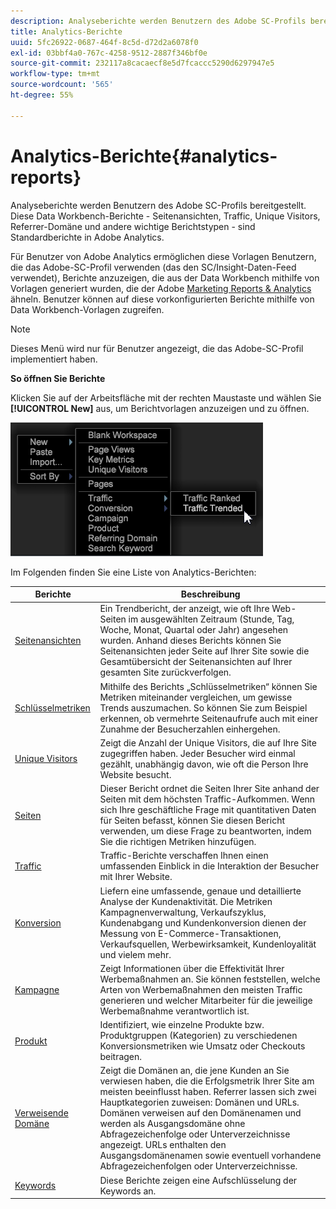 ```yaml
---
description: Analyseberichte werden Benutzern des Adobe SC-Profils bereitgestellt. Diese Data Workbench-Berichte - Seitenansichten, Traffic, Unique Visitors, Referrer-Domäne und andere wichtige Berichtstypen - sind Standardberichte in Adobe Analytics.
title: Analytics-Berichte
uuid: 5fc26922-0687-464f-8c5d-d72d2a6078f0
exl-id: 03bbf4a0-767c-4258-9512-2887f346bf0e
source-git-commit: 232117a8cacaecf8e5d7fcaccc5290d6297947e5
workflow-type: tm+mt
source-wordcount: '565'
ht-degree: 55%

---
```


# Analytics-Berichte{#analytics-reports}

Analyseberichte werden Benutzern des Adobe SC-Profils bereitgestellt. Diese Data Workbench-Berichte - Seitenansichten, Traffic, Unique Visitors, Referrer-Domäne und andere wichtige Berichtstypen - sind Standardberichte in Adobe Analytics.

Für Benutzer von Adobe Analytics ermöglichen diese Vorlagen Benutzern, die das Adobe-SC-Profil verwenden (das den SC/Insight-Daten-Feed verwendet), Berichte anzuzeigen, die aus der Data Workbench mithilfe von Vorlagen generiert wurden, die der Adobe [Marketing Reports &amp; Analytics](http://www.adobe.com/solutions/digital-analytics/marketing-reports-analytics.html?promoid=KAUCM) ähneln. Benutzer können auf diese vorkonfigurierten Berichte mithilfe von Data Workbench-Vorlagen zugreifen.

>[!NOTE]
>
>Dieses Menü wird nur für Benutzer angezeigt, die das Adobe-SC-Profil implementiert haben.

**So öffnen Sie Berichte**

Klicken Sie auf der Arbeitsfläche mit der rechten Maustaste und wählen Sie **[!UICONTROL New]** aus, um Berichtvorlagen anzuzeigen und zu öffnen.

![](assets/template_reports.png)

Im Folgenden finden Sie eine Liste von Analytics-Berichten:

| Berichte | Beschreibung |
|---|---|
| [Seitenansichten](https://experienceleague.adobe.com/docs/analytics/components/variables/dimensions-reports/reports-page-views.html) | Ein Trendbericht, der anzeigt, wie oft Ihre Web-Seiten im ausgewählten Zeitraum (Stunde, Tag, Woche, Monat, Quartal oder Jahr) angesehen wurden. Anhand dieses Berichts können Sie Seitenansichten jeder Seite auf Ihrer Site sowie die Gesamtübersicht der Seitenansichten auf Ihrer gesamten Site zurückverfolgen. |
| [Schlüsselmetriken](https://docs.adobe.com/help/en/analytics/components/variables/dimensions-reports/reports-key-metrics.html) | Mithilfe des Berichts „Schlüsselmetriken“ können Sie Metriken miteinander vergleichen, um gewisse Trends auszumachen. So können Sie zum Beispiel erkennen, ob vermehrte Seitenaufrufe auch mit einer Zunahme der Besucherzahlen einhergehen. |
| [Unique Visitors](https://experienceleague.adobe.com/docs/analytics/components/variables/dimensions-reports/reports-unique-visitors-v15-dsc.html) | Zeigt die Anzahl der Unique Visitors, die auf Ihre Site zugegriffen haben. Jeder Besucher wird einmal gezählt, unabhängig davon, wie oft die Person Ihre Website besucht. |
| [Seiten](https://experienceleague.adobe.com/docs/analytics/components/variables/dimensions-reports/reports-pages.html) | Dieser Bericht ordnet die Seiten Ihrer Site anhand der Seiten mit dem höchsten Traffic-Aufkommen. Wenn sich Ihre geschäftliche Frage mit quantitativen Daten für Seiten befasst, können Sie diesen Bericht verwenden, um diese Frage zu beantworten, indem Sie die richtigen Metriken hinzufügen. |
| [Traffic](https://docs.adobe.com/help/en/analytics/components/variables/dimensions-reports/reports-traffic.html) | Traffic-Berichte verschaffen Ihnen einen umfassenden Einblick in die Interaktion der Besucher mit Ihrer Website. |
| [Konversion](https://experienceleague.adobe.com/docs/analytics/components/variables/dimensions-reports/reports-conversion.html) | Liefern eine umfassende, genaue und detaillierte Analyse der Kundenaktivität. Die Metriken Kampagnenverwaltung, Verkaufszyklus, Kundenabgang und Kundenkonversion dienen der Messung von E-Commerce-Transaktionen, Verkaufsquellen, Werbewirksamkeit, Kundenloyalität und vielem mehr. |
| [Kampagne](https://experienceleague.adobe.com/docs/analytics/components/variables/dimensions-reports/reports-campaigns.html) | Zeigt Informationen über die Effektivität Ihrer Werbemaßnahmen an. Sie können feststellen, welche Arten von Werbemaßnahmen den meisten Traffic generieren und welcher Mitarbeiter für die jeweilige Werbemaßnahme verantwortlich ist. |
| [Produkt](https://experienceleague.adobe.com/docs/analytics/components/variables/dimensions-reports/reports-products.html) | Identifiziert, wie einzelne Produkte bzw. Produktgruppen (Kategorien) zu verschiedenen Konversionsmetriken wie Umsatz oder Checkouts beitragen. |
| [Verweisende Domäne](https://experienceleague.adobe.com/docs/analytics/components/variables/dimensions-reports/reports-referring-domains.html) | Zeigt die Domänen an, die jene Kunden an Sie verwiesen haben, die die Erfolgsmetrik Ihrer Site am meisten beeinflusst haben. Referrer lassen sich zwei Hauptkategorien zuweisen: Domänen und URLs. Domänen verweisen auf den Domänenamen und werden als Ausgangsdomäne ohne Abfragezeichenfolge oder Unterverzeichnisse angezeigt. URLs enthalten den Ausgangsdomänenamen sowie eventuell vorhandene Abfragezeichenfolgen oder Unterverzeichnisse. |
| [Keywords](https://experienceleague.adobe.com/docs/analytics/components/variables/dimensions-reports/reports-search-keywords.html) | Diese Berichte zeigen eine Aufschlüsselung der Keywords an. |
